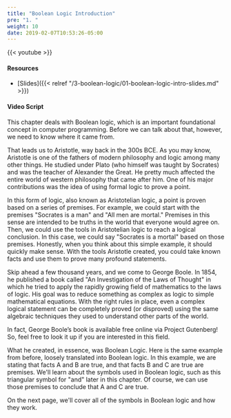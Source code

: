 ```yaml
---
title: "Boolean Logic Introduction"
pre: "1. "
weight: 10
date: 2019-02-07T10:53:26-05:00
---
```


{{< youtube  >}}

#### Resources

* [Slides]({{< relref "/3-boolean-logic/01-boolean-logic-intro-slides.md" >}})

#### Video Script

This chapter deals with Boolean logic, which is an important foundational concept in computer programming. Before we can talk about that, however, we need to know where it came from.

That leads us to Aristotle, way back in the 300s BCE. As you may know, Aristotle is one of the fathers of modern philosophy and logic among many other things. He studied under Plato (who himself was taught by Socrates) and was the teacher of Alexander the Great. He pretty much affected the entire world of western philosophy that came after him. One of his major contributions was the idea of using formal logic to prove a point.

In this form of logic, also known as Aristotelian logic, a point is proven based on a series of premises. For example, we could start with the premises "Socrates is a man" and "All men are mortal." Premises in this sense are intended to be truths in the world that everyone would agree on. Then, we could use the tools in Aristotelian logic to reach a logical conclusion. In this case, we could say "Socrates is a mortal" based on those premises. Honestly, when you think about this simple example, it should quickly make sense. With the tools Aristotle created, you could take known facts and use them to prove many profound statements.

Skip ahead a few thousand years, and we come to George Boole. In 1854, he published a book called "An Investigation of the Laws of Thought" in which he tried to apply the rapidly growing field of mathematics to the laws of logic. His goal was to reduce something as complex as logic to simple mathematical equations. With the right rules in place, even a complex logical statement can be completely proved (or disproved) using the same algebraic techniques they used to understand other parts of the world.

In fact, George Boole’s book is available free online via Project Gutenberg! So, feel free to look it up if you are interested in this field.

What he created, in essence, was Boolean Logic. Here is the same example from before, loosely translated into Boolean logic. In this example, we are stating that facts A and B are true, and that facts B and C are true are premises. We'll learn about the symbols used in Boolean logic, such as this triangular symbol for "and" later in this chapter. Of course, we can use those premises to conclude that A and C are true.

On the next page, we'll cover all of the symbols in Boolean logic and how they work.
